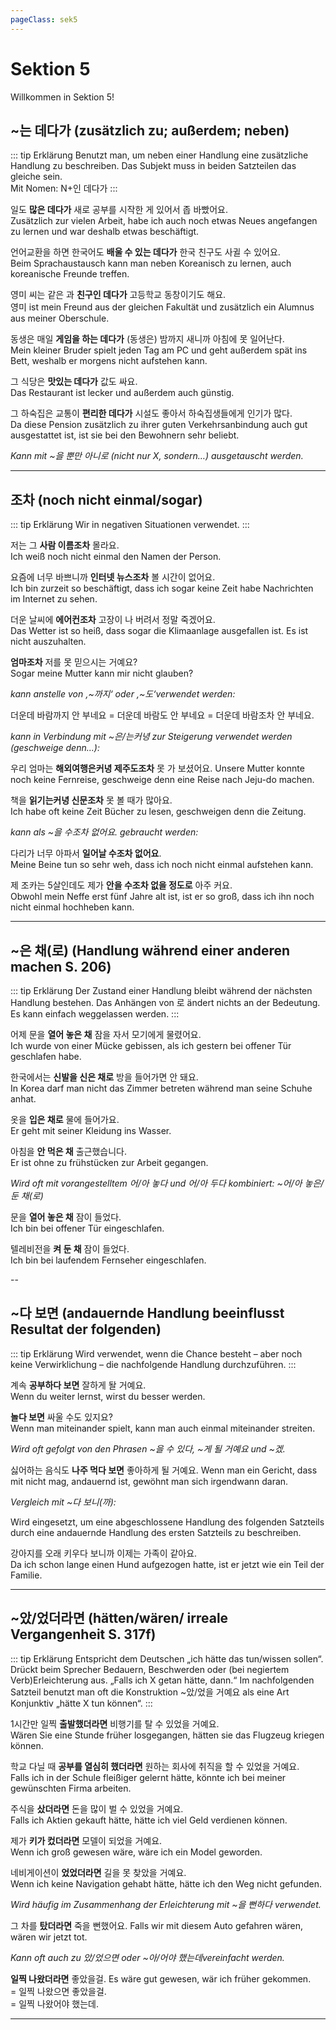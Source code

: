 ```yaml
---
pageClass: sek5
---
```


# Sektion 5

Willkommen in Sektion 5!

## ~는 데다가 (zusätzlich zu; außerdem; neben)

::: tip Erklärung
Benutzt man, um neben einer Handlung eine zusätzliche Handlung zu beschreiben. Das Subjekt muss in beiden Satzteilen das gleiche sein.  
Mit Nomen: N+인 데다가
:::

일도 **많은 데다가** 새로 공부를 시작한 게 있어서 좁 바빴어요.  
Zusätzlich zur vielen Arbeit, habe ich auch noch etwas Neues angefangen zu lernen und war deshalb etwas beschäftigt.

언어교환을 하면 한국어도 **배울 수 있는 데다가** 한국 친구도 사귈 수 있어요.  
Beim Sprachaustausch kann man neben Koreanisch zu lernen, auch koreanische Freunde treffen.

영미 씨는 같은 과 **친구인 데다가** 고등학교 동창이기도 해요.  
영미 ist mein Freund aus der gleichen Fakultät und zusätzlich ein Alumnus aus meiner Oberschule.

동생은 매일 **게임을 하는 데다가** (동생은) 밤까지 새니까 아침에 못 일어난다.  
Mein kleiner Bruder spielt jeden Tag am PC und geht außerdem spät ins Bett, weshalb er morgens nicht aufstehen kann.

그 식당은 **맛있는 데다가** 값도 싸요.  
Das Restaurant ist lecker und außerdem auch günstig.

그 하숙집은 교통이 **편리한 데다가** 시설도 좋아서 하숙집생들에게 인기가 많다.  
Da diese Pension zusätzlich zu ihrer guten Verkehrsanbindung auch gut ausgestattet ist, ist sie bei den Bewohnern sehr beliebt.

_Kann mit ~을 뿐만 아니로 (nicht nur X, sondern…) ausgetauscht werden._

---

## 조차 (noch nicht einmal/sogar)

::: tip Erklärung
Wir in negativen Situationen verwendet.
:::

저는 그 **사람 이름조차** 몰라요.  
Ich weiß noch nicht einmal den Namen der Person.

요즘에 너무 바쁘니까 **인터넷 뉴스조차** 볼 시간이 없어요.  
Ich bin zurzeit so beschäftigt, dass ich sogar keine Zeit habe Nachrichten im Internet zu sehen.

더운 날씨에 **에어컨조차** 고장이 나 버려서 정말 죽겠어요.  
Das Wetter ist so heiß, dass sogar die Klimaanlage ausgefallen ist. Es ist nicht auszuhalten.

**엄마조차** 저를 못 믿으시는 거예요?  
Sogar meine Mutter kann mir nicht glauben?

_kann anstelle von ‚~까지‘ oder ‚~도‘verwendet werden:_

더운데 바람까지 안 부네요 = 더운데 바람도 안 부네요 = 더운데 바람조차 안 부네요.

_kann in Verbindung mit ~은/는커녕 zur Steigerung verwendet werden (geschweige denn…):_

우리 엄마는 **해외여행은커녕 제주도조차** 못 가 보셨어요.
Unsere Mutter konnte noch keine Fernreise, geschweige denn eine Reise nach Jeju-do machen.

책을 **읽기는커녕 신문조차** 못 볼 때가 많아요.  
Ich habe oft keine Zeit Bücher zu lesen, geschweigen denn die Zeitung.

_kann als ~을 수조차 없어요. gebraucht werden:_

다리가 너무 아파서 **일어날 수조차 없어요**.  
Meine Beine tun so sehr weh, dass ich noch nicht einmal aufstehen kann.

제 조카는 5살인데도 제가 **안을 수조차 없을 정도로** 아주 커요.  
Obwohl mein Neffe erst fünf Jahre alt ist, ist er so groß, dass ich ihn noch nicht einmal hochheben kann.

---

## ~은 채(로) (Handlung während einer anderen machen S. 206)

::: tip Erklärung
Der Zustand einer Handlung bleibt während der nächsten Handlung bestehen. Das Anhängen von 로 ändert nichts an der Bedeutung. Es kann einfach weggelassen werden.
:::

어제 문을 **열어 놓은 채** 잠을 자서 모기에게 물렸어요.  
Ich wurde von einer Mücke gebissen, als ich gestern bei offener Tür geschlafen habe.

한국에서는 **신발을 신은 채로** 방을 들어가면 안 돼요.  
In Korea darf man nicht das Zimmer betreten während man seine Schuhe anhat.

옷을 **입은 채로** 물에 들어가요.  
Er geht mit seiner Kleidung ins Wasser.

아침을 **안 먹은 채** 출근했습니다.  
Er ist ohne zu frühstücken zur Arbeit gegangen.

_Wird oft mit vorangestelltem 어/아 놓다 und 어/아 두다 kombiniert: ~어/아 놓은/ 둔 채(로)_

문을 **열어 놓은 채** 잠이 들었다.  
Ich bin bei offener Tür eingeschlafen.

텔레비전을 **켜 둔 채** 잠이 들었다.  
Ich bin bei laufendem Fernseher eingeschlafen.

--

## ~다 보면 (andauernde Handlung beeinflusst Resultat der folgenden)

::: tip Erklärung
Wird verwendet, wenn die Chance besteht – aber noch keine Verwirklichung – die nachfolgende Handlung durchzuführen.
:::

계속 **공부하다 보면** 잘하게 돨 거예요.  
Wenn du weiter lernst, wirst du besser werden.

**놀다 보면** 싸울 수도 있지요?  
Wenn man miteinander spielt, kann man auch einmal miteinander streiten.

_Wird oft gefolgt von den Phrasen ~을 수 있다, ~게 될 거예요 und ~겠._

싫어하는 음식도 **나주 먹다 보면** 좋아하게 될 거예요.
Wenn man ein Gericht, dass mit nicht mag, andauernd ist, gewöhnt man sich irgendwann daran.

_Vergleich mit ~다 보니(까):_

Wird eingesetzt, um eine abgeschlossene Handlung des folgenden Satzteils durch eine andauernde Handlung des ersten Satzteils zu beschreiben.

강아지를 오래 키우다 보니까 이제는 가족이 같아요.  
Da ich schon lange einen Hund aufgezogen hatte, ist er jetzt wie ein Teil der Familie.

---

## ~았/었더라면 (hätten/wären/ irreale Vergangenheit S. 317f)

::: tip Erklärung
Entspricht dem Deutschen „ich hätte das tun/wissen sollen“. Drückt beim Sprecher Bedauern, Beschwerden oder (bei negiertem Verb)Erleichterung aus. „Falls ich X getan hätte, dann.“ Im nachfolgenden Satzteil benutzt man oft die Konstruktion ~았/었을 거예요 als eine Art Konjunktiv „hätte X tun können“.
:::

1시간만 일찍 **출발했더라면** 비행기를 탈 수 있었을 거예요.  
Wären Sie eine Stunde früher losgegangen, hätten sie das Flugzeug kriegen können.

학교 다닐 때 **공부를 열심히 했더라면** 원하는 회사에 취직을 할 수 있었을 거예요.  
Falls ich in der Schule fleißiger gelernt hätte, könnte ich bei meiner gewünschten Firma arbeiten.

주식을 **샀더라면** 돈을 많이 벌 수 있었을 거예요.  
Falls ich Aktien gekauft hätte, hätte ich viel Geld verdienen können.

제가 **키가 컸더라면** 모델이 되었을 거예요.  
Wenn ich groß gewesen wäre, wäre ich ein Model geworden.

네비게이션이 **었었더라면** 길을 못 찾았을 거예요.  
Wenn ich keine Navigation gehabt hätte, hätte ich den Weg nicht gefunden.

_Wird häufig im Zusammenhang der Erleichterung mit ~을 뻔하다 verwendet._

그 차를 **탔더라면** 죽을 뻔했어요.
Falls wir mit diesem Auto gefahren wären, wären wir jetzt tot.

_Kann oft auch zu 았/었으면 oder ~아/어야 했는데vereinfacht werden._

**일찍 나왔더라면** 좋았을걸. Es wäre gut gewesen, wär ich früher gekommen.  
= 일찍 나왔으면 좋았을걸.  
= 일찍 나왔어야 했는데.

---
